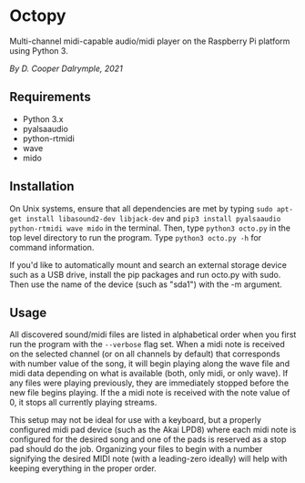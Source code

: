 # Octopy

Multi-channel midi-capable audio/midi player on the Raspberry Pi platform using Python 3.

_By D. Cooper Dalrymple, 2021_

## Requirements

* Python 3.x
* pyalsaaudio
* python-rtmidi
* wave
* mido

## Installation

On Unix systems, ensure that all dependencies are met by typing `sudo apt-get install libasound2-dev libjack-dev` and `pip3 install pyalsaaudio python-rtmidi wave mido` in the terminal. Then, type `python3 octo.py` in the top level directory to run the program. Type `python3 octo.py -h` for command information.

If you'd like to automatically mount and search an external storage device such as a USB drive, install the pip packages and run octo.py with sudo. Then use the name of the device (such as "sda1") with the -m argument.

## Usage

All discovered sound/midi files are listed in alphabetical order when you first run the program with the `--verbose` flag set. When a midi note is received on the selected channel (or on all channels by default) that corresponds with number value of the song, it will begin playing along the wave file and midi data depending on what is available (both, only midi, or only wave). If any files were playing previously, they are immediately stopped before the new file begins playing. If the a midi note is received with the note value of 0, it stops all currently playing streams.

This setup may not be ideal for use with a keyboard, but a properly configured midi pad device (such as the Akai LPD8) where each midi note is configured for the desired song and one of the pads is reserved as a stop pad should do the job. Organizing your files to begin with a number signifying the desired MIDI note (with a leading-zero ideally) will help with keeping everything in the proper order.
